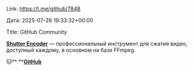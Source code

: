 Link: https://t.me/github/7848

Дата: 2025-07-26 19:33:32+00:00

Title: GitHub Community

[**Shutter Encoder**](https://github.com/paulpacifico/shutter-encoder) — профессиональный инструмент для сжатия видео, доступный каждому, в основном на базе FFmpeg.

🐱** **[**GitHub**](https://t.me/+3xphzXTayGE1NDVi)

